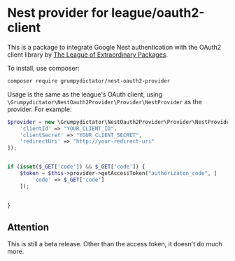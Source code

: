 # Nest provider for league/oauth2-client

This is a package to integrate Google Nest authentication with the OAuth2 client library by
[The League of Extraordinary Packages](https://github.com/thephpleague/oauth2-client).

To install, use composer:

```bash
composer require grumpydictator/nest-oauth2-provider
```

Usage is the same as the league's OAuth client, using `\Grumpydictator\NestOauth2Provider\Provider\NestProvider` as the provider.
For example:

```php
$provider = new \Grumpydictator\NestOauth2Provider\Provider\NestProvider([
    'clientId' => "YOUR_CLIENT_ID",
    'clientSecret' => "YOUR_CLIENT_SECRET",
    'redirectUri' => "http://your-redirect-uri"
]);


if (isset($_GET['code']) && $_GET['code']) {
    $token = $this->provider->getAccessToken("authorizaton_code", [
        'code' => $_GET['code']
    ]);

    
}
```

## Attention

This is still a beta release. Other than the access token, it doesn't do much more.